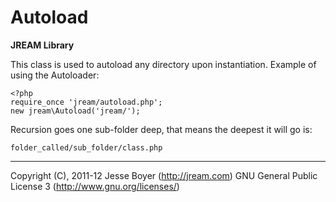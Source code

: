 # Autoload
**JREAM Library**

This class is used to autoload any directory upon instantiation.
Example of using the Autoloader:

	<?php
	require_once 'jream/autoload.php';
    new jream\Autoload('jream/');

Recursion goes one sub-folder deep, that means the deepest it will go is: 

    folder_called/sub_folder/class.php

***

Copyright (C), 2011-12 Jesse Boyer (<http://jream.com>)
GNU General Public License 3 (<http://www.gnu.org/licenses/>)